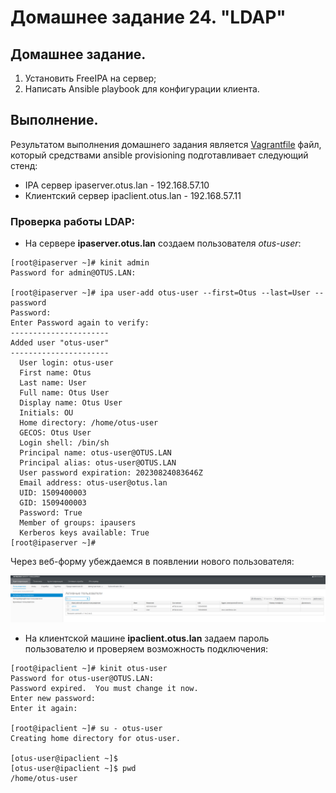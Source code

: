 # Домашнее задание 24. "LDAP"

## Домашнее задание.

1. Установить FreeIPA на сервер;
2. Написать Ansible playbook для конфигурации клиента.


## Выполнение.

Результатом выполнения домашнего задания является [Vagrantfile](Vagrantfile) файл, который средствами ansible provisioning подготавливает следующий стенд:
-    IPA сервер ipaserver.otus.lan - 192.168.57.10
-    Клиентский сервер ipaclient.otus.lan - 192.168.57.11


### Проверка работы LDAP:

- На сервере **ipaserver.otus.lan** создаем пользователя *otus-user*:

```
[root@ipaserver ~]# kinit admin
Password for admin@OTUS.LAN: 

[root@ipaserver ~]# ipa user-add otus-user --first=Otus --last=User --password
Password: 
Enter Password again to verify: 
----------------------
Added user "otus-user"
----------------------
  User login: otus-user
  First name: Otus
  Last name: User
  Full name: Otus User
  Display name: Otus User
  Initials: OU
  Home directory: /home/otus-user
  GECOS: Otus User
  Login shell: /bin/sh
  Principal name: otus-user@OTUS.LAN
  Principal alias: otus-user@OTUS.LAN
  User password expiration: 20230824083646Z
  Email address: otus-user@otus.lan
  UID: 1509400003
  GID: 1509400003
  Password: True
  Member of groups: ipausers
  Kerberos keys available: True
[root@ipaserver ~]# 
```

Через веб-форму убеждаемся в появлении нового пользователя:

![](ldap1.png)



- На клиентской машине **ipaclient.otus.lan** задаем пароль пользователю и проверяем возможность подключения:
```
[root@ipaclient ~]# kinit otus-user
Password for otus-user@OTUS.LAN: 
Password expired.  You must change it now.
Enter new password: 
Enter it again:

[root@ipaclient ~]# su - otus-user
Creating home directory for otus-user.

[otus-user@ipaclient ~]$ 
[otus-user@ipaclient ~]$ pwd
/home/otus-user
```
